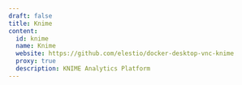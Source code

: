 ```yaml
---
draft: false
title: Knime
content:
  id: knime
  name: Knime
  website: https://github.com/elestio/docker-desktop-vnc-knime
  proxy: true
  description: KNIME Analytics Platform
---
```

